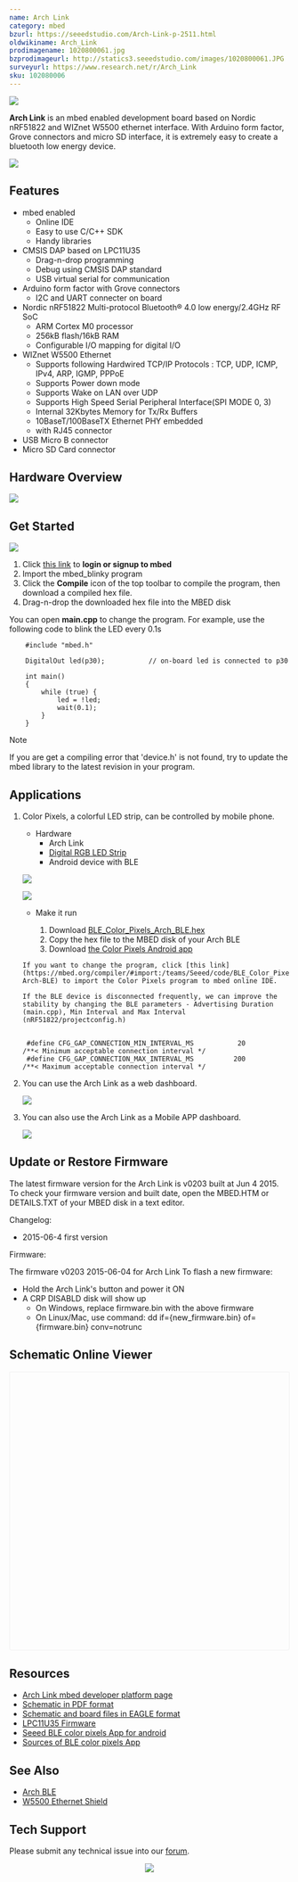 ```yaml
---
name: Arch Link
category: mbed
bzurl: https://seeedstudio.com/Arch-Link-p-2511.html
oldwikiname: Arch_Link
prodimagename: 1020800061.jpg
bzprodimageurl: http://statics3.seeedstudio.com/images/1020800061.JPG
surveyurl: https://www.research.net/r/Arch_Link
sku: 102080006
---
```


![](https://raw.githubusercontent.com/SeeedDocument/Arch_Link/master/img/1020800061.jpg)

**Arch Link** is an mbed enabled development board based on Nordic nRF51822 and WIZnet W5500 ethernet interface. With Arduino form factor, Grove connectors and micro SD interface, it is extremely easy to create a bluetooth low energy device.

[![](https://raw.githubusercontent.com/SeeedDocument/common/master/Get_One_Now_Banner.png)](https://www.seeedstudio.com/Arch-Link-p-2511.html)

Features
--------

-   mbed enabled
    -   Online IDE
    -   Easy to use C/C++ SDK
    -   Handy libraries
-   CMSIS DAP based on LPC11U35
    -   Drag-n-drop programming
    -   Debug using CMSIS DAP standard
    -   USB virtual serial for communication
-   Arduino form factor with Grove connectors
    -   I2C and UART connecter on board
-   Nordic nRF51822 Multi-protocol Bluetooth® 4.0 low energy/2.4GHz RF SoC
    -   ARM Cortex M0 processor
    -   256kB flash/16kB RAM
    -   Configurable I/O mapping for digital I/O
-   WIZnet W5500 Ethernet
    -   Supports following Hardwired TCP/IP Protocols : TCP, UDP, ICMP, IPv4, ARP, IGMP, PPPoE
    -   Supports Power down mode
    -   Supports Wake on LAN over UDP
    -   Supports High Speed Serial Peripheral Interface(SPI MODE 0, 3)
    -   Internal 32Kbytes Memory for Tx/Rx Buffers
    -   10BaseT/100BaseTX Ethernet PHY embedded
    -   with RJ45 connector
-   USB Micro B connector
-   Micro SD Card connector

Hardware Overview
------

![](https://raw.githubusercontent.com/SeeedDocument/Arch_Link/master/img/Arch_link_pinout.png)

Get Started
-----------

![](https://raw.githubusercontent.com/SeeedDocument/Arch_Link/master/img/Get_started_with_mbed.png)

1.  Click [this link](https://developer.mbed.org/compiler/#import:/teams/mbed/code/mbed_blinky/;platform:Seeed-Arch-BLE) to **login or signup to mbed**
2.  Import the mbed\_blinky program
3.  Click the **Compile** icon of the top toolbar to compile the program, then download a compiled hex file.
4.  Drag-n-drop the downloaded hex file into the MBED disk

You can open **main.cpp** to change the program. For example, use the following code to blink the LED every 0.1s

```
    #include "mbed.h"

    DigitalOut led(p30);           // on-board led is connected to p30

    int main()
    {
        while (true) {
            led = !led;
            wait(0.1);
        }
    }
```

<div class="admonition note">
<p class="admonition-title">Note</p>
If you are get a compiling error that 'device.h' is not found, try to update the mbed library to the latest revision in your program.
</div>

Applications
------------

1. Color Pixels, a colorful LED strip, can be controlled by mobile phone.

    -   Hardware
        -   Arch Link
        -   [Digital RGB LED Strip](http://www.seeedstudio.com/depot/Digital-RGB-LED-FlexiStrip-30-LED-1-Meter-p-1665.html)
        -   Android device with BLE

    ![](https://raw.githubusercontent.com/SeeedDocument/Arch_Link/master/img/Ble_color_pixels_bb.png)

    ![](https://raw.githubusercontent.com/SeeedDocument/Arch_Link/master/img/Color_pixels_app.png)

    -   Make it run

        1.  Download [BLE\_Color\_Pixels\_Arch\_BLE.hex](http://tangram.qiniudn.com/BLE_Color_Pixels_ARCH_BLE.hex)
        2.  Copy the hex file to the MBED disk of your Arch BLE
        3.  Download [the Color Pixels Android app](http://tangram.qiniudn.com/seeed_ble_color_pixels.apk)


       If you want to change the program, click [this link](https://mbed.org/compiler/#import:/teams/Seeed/code/BLE_Color_Pixels/;platform:Seeed-Arch-BLE) to import the Color Pixels program to mbed online IDE.

       If the BLE device is disconnected frequently, we can improve the stability by changing the BLE parameters - Advertising Duration (main.cpp), Min Interval and Max Interval (nRF51822/projectconfig.h)


        #define CFG_GAP_CONNECTION_MIN_INTERVAL_MS           20                     /**< Minimum acceptable connection interval */
        #define CFG_GAP_CONNECTION_MAX_INTERVAL_MS          200                     /**< Maximum acceptable connection interval */


2. You can use the Arch Link as a web dashboard.

    ![](https://raw.githubusercontent.com/SeeedDocument/Arch_Link/master/img/Arch_link_application1.png)

3. You can also use the Arch Link as a Mobile APP dashboard.

    ![](https://raw.githubusercontent.com/SeeedDocument/Arch_Link/master/img/Arch_link_application2.png)

Update or Restore Firmware
--------------------------

The latest firmware version for the Arch Link is v0203 built at Jun 4 2015. To check your firmware version and built date, open the MBED.HTM or DETAILS.TXT of your MBED disk in a text editor.

Changelog:

-   2015-06-4 first version

Firmware:

The firmware v0203 2015-06-04 for Arch Link
To flash a new firmware:

-   Hold the Arch Link's button and power it ON
-   A CRP DISABLD disk will show up
    -   On Windows, replace firmware.bin with the above firmware
    -   On Linux/Mac, use command: dd if={new\_firmware.bin} of={firmware.bin} conv=notrunc


## Schematic Online Viewer

<div class="altium-ecad-viewer" data-project-src="https://raw.githubusercontent.com/SeeedDocument/Arch_Link/master/res/Arch_Link_v1.0_Eagle.rar" style="border-radius: 0px 0px 4px 4px; height: 500px; border-style: solid; border-width: 1px; border-color: rgb(241, 241, 241); overflow: hidden; max-width: 1280px; max-height: 700px; box-sizing: border-box;" />
</div>


Resources
---------

-   [Arch Link mbed developer platform page](https://developer.mbed.org/platforms/Seeed-Arch-Link/)
-   [Schematic in PDF format](https://raw.githubusercontent.com/SeeedDocument/Arch_Link/master/res/Arch_Link_v1.0_sch.pdf)
-   [Schematic and board files in EAGLE format](https://raw.githubusercontent.com/SeeedDocument/Arch_Link/master/res/Arch_Link_v1.0_Eagle.rar)
-   [LPC11U35 Firmware](https://raw.githubusercontent.com/SeeedDocument/Arch_Link/master/res/Lpc11u35_nrf51822_if_mbed.bin.zip)
-   [Seeed BLE color pixels App for android](http://tangram.qiniudn.com/seeed_ble_color_pixels.apk)
-   [Sources of BLE color pixels App](https://github.com/Seeed-Studio/ble_color_pixels)

See Also
--------

-   [Arch BLE](/Arch_BLE)
-   [W5500 Ethernet Shield](/W5500_Ethernet_Shield_v1.0)

<!-- This Markdown file was created from http://www.seeedstudio.com/wiki/Arch_Link -->

## Tech Support
Please submit any technical issue into our [forum](http://forum.seeedstudio.com/). <br /><p style="text-align:center"><a href="https://www.seeedstudio.com/act-4.html?utm_source=wiki&utm_medium=wikibanner&utm_campaign=newproducts" target="_blank"><img src="https://github.com/SeeedDocument/Wiki_Banner/raw/master/new_product.jpg" /></a></p>